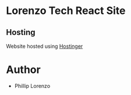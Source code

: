 # Lorenzo Tech React Site

## Hosting

Website hosted using [Hostinger](https://www.hostinger.com/)

# Author

- Phillip Lorenzo